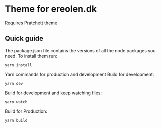 # Theme for ereolen.dk
Requires Pratchett theme 

## Quick guide 
The package.json file contains the versions of all the node packages you
need. To install them run:

```
yarn install
```

Yarn commands for production and development Build
for development:

```
yarn dev
```

Build for development and keep watching files:

```
yarn watch
```

Build for Production:
```
yarn build
```
